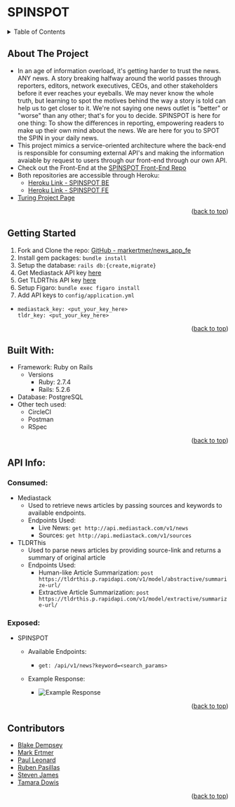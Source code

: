 <div id="top"></div>

# SPINSPOT

<!-- TABLE OF CONTENTS -->
<details>
  <summary>Table of Contents</summary>
  <ol>
    <li><a href="#about-the-project">About The Project</a></li>
    <li><a href="#getting-started">Getting Started</a></li>
    <li><a href="#built-with">Built With</a></li>
    <li>
      <a href="#api-info">API Info</a>
      <ul>
        <li><a href="#consumed">Consumed</a></li>
        <li><a href="#exposed">Exposed</a></li>
      </ul>
    </li>
    <li><a href="Contributors">Contributors</a></li>
  </ol>
</details>

## About The Project

- In an age of information overload, it's getting harder to trust the news. ANY news. A story breaking halfway around the world passes through reporters, editors, network executives, CEOs, and other stakeholders before it ever reaches your eyeballs. We may never know the whole truth, but learning to spot the motives behind the way a story is told can help us to get closer to it. We're not saying one news outlet is "better" or "worse" than any other; that's for you to decide. SPINSPOT is here for one thing: To show the differences in reporting, empowering readers to make up their own mind about the news. We are here for you to SPOT the SPIN in your daily news.
- This project mimics a service-oriented architecture where the back-end is responsible for consuming external API's and making the information avaiable by request to users through our front-end through our own API.
- Check out the Front-End at the [SPINSPOT Front-End Repo](https://github.com/markertmer/news_app_fe)
- Both repositories are accessible through Heroku:
  - [Heroku Link - SPINSPOT BE](https://news-app-be.herokuapp.com/)
  - [Heroku Link - SPINSPOT FE](https://news-app-fe.herokuapp.com/)
- [Turing Project Page](https://backend.turing.edu/module3/projects/consultancy/)
<p align="right">(<a href="#top">back to top</a>)</p>

## Getting Started

1. Fork and Clone the repo: [GitHub - markertmer/news_app_fe](hhttps://github.com/markertmer/news_app_fe)
2. Install gem packages: `bundle install`
3. Setup the database: `rails db:{create,migrate}`
4. Get Mediastack API key [here](https://mediastack.com/)
5. Get TLDRThis API key [here](https://rapidapi.com/tldrthishq-tldrthishq-default/api/tldrthis/)
6. Setup Figaro: `bundle exec figaro install`
7. Add API keys to `config/application.yml`
 -
    ```
    mediastack_key: <put_your_key_here>
    tldr_key: <put_your_key_here>
    ```
<p align="right">(<a href="#top">back to top</a>)</p>

## Built With:

- Framework: Ruby on Rails
  - Versions
    - Ruby: 2.7.4
    - Rails: 5.2.6
- Database: PostgreSQL
- Other tech used:
  - CircleCI
  - Postman
  - RSpec
<p align="right">(<a href="#top">back to top</a>)</p>

## API Info:

  ### Consumed:
  - Mediastack
    - Used to retrieve news articles by passing sources and keywords to available endpoints.
    - Endpoints Used:
      - Live News: `get http://api.mediastack.com/v1/news`
      - Sources: `get http://api.mediastack.com/v1/sources`
  - TLDRThis
    - Used to parse news articles by providing source-link and returns a summary of original article
    - Endpoints Used:
      - Human-like Article Summarization: `post https://tldrthis.p.rapidapi.com/v1/model/abstractive/summarize-url/`
      - Extractive Article Summarization: `post https://tldrthis.p.rapidapi.com/v1/model/extractive/summarize-url/`

  ### Exposed:
  - SPINSPOT
    - Available Endpoints:
      - `get: /api/v1/news?keyword=<search_params>`
    - Example Response:

      - <img src="https://user-images.githubusercontent.com/91357724/164321651-108608a6-ecd4-4173-9c86-5912f10fcd6e.png" alt="Example Response">

<p align="right">(<a href="#top">back to top</a>)</p>

## Contributors

- [Blake Dempsey](https://github.com/bdempsey864)<br>
- [Mark Ertmer](https://github.com/markertmer)<br>
- [Paul Leonard](https://github.com/pleonar1)<br>
- [Ruben Pasillas](https://github.com/hobbiathan)<br>
- [Steven James](https://github.com/stevenjames-turing)<br>
- [Tamara Dowis](https://github.com/wanderlust-create)<br>
<p align="right">(<a href="#top">back to top</a>)</p>
